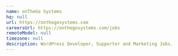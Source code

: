 ```yaml
---
name: onTheGo Systems
hq: null
url: https://onthegosystems.com
careersUrl: https://onthegosystems.com/jobs
remoteModel: null
timezone: null
description: WordPress Developer, Supporter and Marketing Jobs.
---
```

